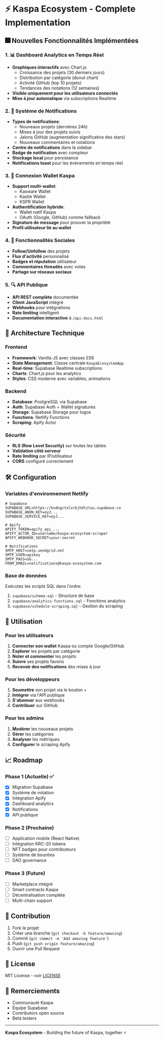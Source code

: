 # ⚡ Kaspa Ecosystem - Complete Implementation

## 🎆 Nouvelles Fonctionnalités Implémentées

### 1. 📊 Dashboard Analytics en Temps Réel
- **Graphiques interactifs** avec Chart.js
  - Croissance des projets (30 derniers jours)
  - Distribution par catégorie (donut chart)
  - Activité GitHub (top 10 projets)
  - Tendances des notations (12 semaines)
- **Visible uniquement pour les utilisateurs connectés**
- **Mise à jour automatique** via subscriptions Realtime

### 2. 🔔 Système de Notifications
- **Types de notifications**:
  - Nouveaux projets (dernières 24h)
  - Mises à jour des projets suivis
  - Jalons GitHub (augmentation significative des stars)
  - Nouveaux commentaires et notations
- **Centre de notifications** dans la sidebar
- **Badge de notification** avec compteur
- **Stockage local** pour persistance
- **Notifications toast** pour les événements en temps réel

### 3. 💛 Connexion Wallet Kaspa
- **Support multi-wallet**:
  - Kasware Wallet
  - Kastle Wallet  
  - KSPR Wallet
- **Authentification hybride**:
  - Wallet natif Kaspa
  - OAuth (Google, GitHub) comme fallback
- **Signature de message** pour prouver la propriété
- **Profil utilisateur lié au wallet**

### 4. 👥 Fonctionnalités Sociales
- **Follow/Unfollow** des projets
- **Flux d'activité** personnalisé
- **Badges et réputation** utilisateur
- **Commentaires threadés** avec votes
- **Partage sur réseaux sociaux**

### 5. 🔍 API Publique
- **API REST complète** documentée
- **Client JavaScript** intégré
- **Webhooks** pour intégrations
- **Rate limiting** intelligent
- **Documentation interactive** à `/api-docs.html`

## 🚀 Architecture Technique

### Frontend
- **Framework**: Vanilla JS avec classes ES6
- **State Management**: Classe centrale `KaspaEcosystemApp`
- **Real-time**: Supabase Realtime subscriptions
- **Charts**: Chart.js pour les analytics
- **Styles**: CSS moderne avec variables, animations

### Backend  
- **Database**: PostgreSQL via Supabase
- **Auth**: Supabase Auth + Wallet signatures
- **Storage**: Supabase Storage pour logos
- **Functions**: Netlify Functions
- **Scraping**: Apify Actor

### Sécurité
- **RLS (Row Level Security)** sur toutes les tables
- **Validation côté serveur**
- **Rate limiting** par IP/utilisateur
- **CORS** configuré correctement

## 🛠️ Configuration

### Variables d'environnement Netlify
```env
# Supabase
SUPABASE_URL=https://kxdngctxlxrbjhdtztuu.supabase.co
SUPABASE_ANON_KEY=eyJ...
SUPABASE_SERVICE_KEY=eyJ...

# Apify
APIFY_TOKEN=apify_api_...
APIFY_ACTOR_ID=username/kaspa-ecosystem-scraper
APIFY_WEBHOOK_SECRET=your-secret

# Notifications
SMTP_HOST=smtp.sendgrid.net
SMTP_USER=apikey
SMTP_PASS=SG...
FROM_EMAIL=notifications@kaspa-ecosystem.com
```

### Base de données
Exécutez les scripts SQL dans l'ordre:
1. `supabase/schema.sql` - Structure de base
2. `supabase/analytics-functions.sql` - Fonctions analytics
3. `supabase/schedule-scraping.sql` - Gestion du scraping

## 💱 Utilisation

### Pour les utilisateurs
1. **Connecter son wallet** Kaspa ou compte Google/GitHub
2. **Explorer** les projets par catégorie
3. **Noter et commenter** les projets
4. **Suivre** ses projets favoris
5. **Recevoir des notifications** des mises à jour

### Pour les développeurs
1. **Soumettre** son projet via le bouton +
2. **Intégrer** via l'API publique
3. **S'abonner** aux webhooks
4. **Contribuer** sur GitHub

### Pour les admins
1. **Modérer** les nouveaux projets
2. **Gérer** les catégories
3. **Analyser** les métriques
4. **Configurer** le scraping Apify

## 📈 Roadmap

### Phase 1 (Actuelle) ✅
- [x] Migration Supabase
- [x] Système de notation
- [x] Intégration Apify
- [x] Dashboard analytics
- [x] Notifications
- [x] API publique

### Phase 2 (Prochaine)
- [ ] Application mobile (React Native)
- [ ] Intégration KRC-20 tokens
- [ ] NFT badges pour contributeurs
- [ ] Système de bounties
- [ ] DAO governance

### Phase 3 (Future)
- [ ] Marketplace intégré
- [ ] Smart contracts Kaspa
- [ ] Décentralisation complète
- [ ] Multi-chain support

## 🤝 Contribution

1. Fork le projet
2. Créer une branche (`git checkout -b feature/amazing`)
3. Commit (`git commit -m 'Add amazing feature'`)
4. Push (`git push origin feature/amazing`)
5. Ouvrir une Pull Request

## 📄 License

MIT License - voir [LICENSE](LICENSE)

## 👏 Remerciements

- Communauté Kaspa
- Équipe Supabase
- Contributors open source
- Beta testers

---

**Kaspa Ecosystem** - Building the future of Kaspa, together ⚡
